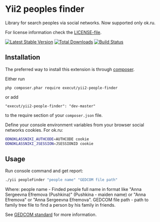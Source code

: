 # Yii2 peoples finder
Library for search peoples via social networks. Now supported only ok.ru.

For license information check the [LICENSE-file](https://github.com/execut/yii2-people-finder/blob/master/LICENSE.md).

[![Latest Stable Version](https://poser.pugx.org/execut/yii2-people-finder/v/stable.png)](https://packagist.org/packages/execut/yii2-people-finder)
[![Total Downloads](https://poser.pugx.org/execut/yii2-people-finder/downloads.png)](https://packagist.org/packages/execut/yii2-people-finder)
[![Build Status](https://travis-ci.com/execut/yii2-people-finder.svg?branch=master)](https://travis-ci.com/execut/yii2-people-finder)


Installation
------------

The preferred way to install this extension is through [composer](http://getcomposer.org/download/).

Either run

```
php composer.phar require execut/yii2-people-finder
```

or add

```
"execut/yii2-people-finder": "dev-master"
```

to the require section of your `composer.json` file.

Define your console environment variables from your browser social networks cookies.
For ok.ru:
```bash
ODNOKLASSNIKI_AUTHCODE=AUTHCODE cookie
ODNOKLASSNIKI_JSESSION=JSESSIONID cookie
```

Usage
----

Run console command and get report:
```bash
./yii peopleFinder "people name" "GEDCOM file path"
```
Where:
people name - Finded people full name in format like "Anna Sergeevna Efremova (Pushkina)" (Pushkina - maiden name) or "Anna Efremova" or "Anna Sergeevna Efremova".
GEDCOM file path - path to family tree file to find a person by his family in friends.

See [GEDCOM standard](https://en.wikipedia.org/wiki/GEDCOM) for more information.